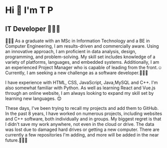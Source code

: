 # Hi 👋 I'm T P
## IT Developer 👩🏻‍💻

👩🏻‍🎓 As a graduate with an MSc in Information Technology and a BE in Computer Engineering, I am results-driven and commercially aware.
Using an innovative approach, I am proficient in data analysis, design, programming, and problem-solving. My skill set includes knowledge of a variety of platforms, languages, and embedded systems. Additionally, I am an experienced Project Manager who is capable of leading from the front.☺️ Currently, I am seeking a new challenge as a software developer.🙋🏻‍♀️

I have experience with HTML, CSS, JavaScript, Java,MySQL and C++. I'm also somewhat familiar with Python. As well as learning React and Vue.js through an online website, I am always looking to expand my skill set by learning new languages. 😊

These days, I've been trying to recall my projects and add them to GitHub. In the past 8 years, I have worked on numerous projects, including websites and C++ software, both individually and in groups. My biggest regret is that I didn't save my work anywhere, not even in the cloud or drive. The data was lost due to damaged hard drives or getting a new computer. There are currently a few repositories I'm adding, and more will be added in the near future.👩🏻‍💻


<!--
**thapyayhmuTP/thapyayhmuTP** is a ✨ _special_ ✨ repository because its `README.md` (this file) appears on your GitHub profile.

Here are some ideas to get you started:

- 🔭 I’m currently working on ...
- 🌱 I’m currently learning ...
- 👯 I’m looking to collaborate on ...
- 🤔 I’m looking for help with ...
- 💬 Ask me about ...
- 📫 How to reach me: ...
- 😄 Pronouns: ...
- ⚡ Fun fact: ...
-->

